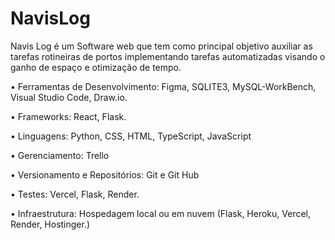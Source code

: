 # NavisLog
Navis Log é um Software web que tem como principal objetivo auxiliar as tarefas rotineiras de portos implementando tarefas automatizadas visando o ganho de espaço e otimização de tempo.


• Ferramentas de Desenvolvimento: Figma, SQLITE3, MySQL-WorkBench,
Visual Studio Code, Draw.io.


• Frameworks: React, Flask.


• Linguagens: Python, CSS, HTML, TypeScript, JavaScript


• Gerenciamento: Trello


• Versionamento e Repositórios: Git e Git Hub


• Testes: Vercel, Flask, Render.


• Infraestrutura: Hospedagem local ou em nuvem (Flask, Heroku, Vercel, Render,
Hostinger.) 
